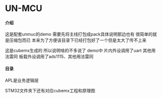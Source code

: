 # UN-MCU

#### 介绍
 这是配套unmuc的demo   需要先将主线打包成pack具体说明那边也有 很简单的就是压缩包而已  本来为了方便该目录下已经打包好了一个但是太大了传不上来   

这是cubemx生成的 所以说明啥的不多说了
demo中 
片内外设调用了uart 其他用法雷同
板载外设调用了ads1115、其他用法雷同



#### 目录

APL是业务逻辑层

STM32文件夹下还有对应cubemx工程和原理图

